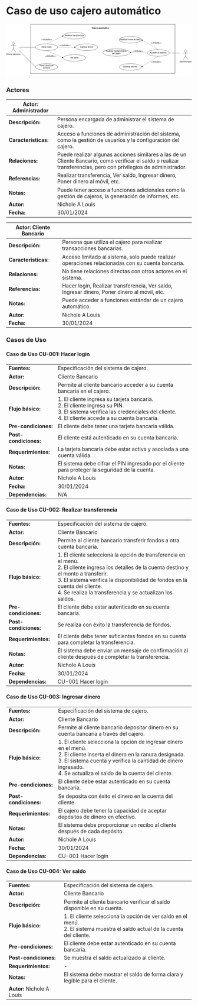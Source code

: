 # Caso de uso cajero automático

![Diagrama](https://github.com/nicholelouis/ETS/blob/main/img/gestion_de_un_cajero.png?raw=true)

### Actores

| Actor: Administrador                   |                                 |
| -------------------------------------- | ------------------------------- |
| **Descripción:**                       | Persona encargada de administrar el sistema de cajero. |
| **Características:**                   | Acceso a funciones de administración del sistema, como la gestión de usuarios y la configuración del cajero. |
| **Relaciones:**                        | Puede realizar algunas acciones similares a las de un Cliente Bancario, como verificar el saldo o realizar transferencias, pero con privilegios de administrador. |
| **Referencias:**                       | Realizar transferencia, Ver saldo, Ingresar dinero, Poner dinero al móvil, etc. |
| **Notas:**                             | Puede tener acceso a funciones adicionales como la gestión de cajeros, la generación de informes, etc. |
| **Autor:**                             | Nichole A Louis                  |
| **Fecha:**                             | 30/01/2024                        |

| Actor: Cliente Bancario                |                                 |
| -------------------------------------- | ------------------------------- |
| **Descripción:**                       | Persona que utiliza el cajero para realizar transacciones bancarias. |
| **Características:**                   | Acceso limitado al sistema, solo puede realizar operaciones relacionadas con su cuenta bancaria. |
| **Relaciones:**                        | No tiene relaciones directas con otros actores en el sistema. |
| **Referencias:**                       | Hacer login, Realizar transferencia, Ver saldo, Ingresar dinero, Poner dinero al móvil, etc. |
| **Notas:**                             | Puede acceder a funciones estándar de un cajero automático. |
| **Autor:**                             | Nichole A Louis                  |
| **Fecha:**                             | 30/01/2024                        |

### Casos de Uso

#### Caso de Uso CU-001: Hacer login

|                                  |                                 |
| -------------------------------- | ------------------------------- |
| **Fuentes:**                     | Especificación del sistema de cajero. |
| **Actor:**                       | Cliente Bancario                |
| **Descripción:**                 | Permite al cliente bancario acceder a su cuenta bancaria en el cajero. |
| **Flujo básico:**                | 1. El cliente ingresa su tarjeta bancaria. <br> 2. El cliente ingresa su PIN. <br> 3. El sistema verifica las credenciales del cliente. <br> 4. El cliente accede a su cuenta bancaria. |
| **Pre-condiciones:**             | El cliente debe tener una tarjeta bancaria válida. |
| **Post-condiciones:**            | El cliente está autenticado en su cuenta bancaria. |
| **Requerimientos:**              | La tarjeta bancaria debe estar activa y asociada a una cuenta válida. |
| **Notas:**                       | El sistema debe cifrar el PIN ingresado por el cliente para proteger la seguridad de la cuenta. |
| **Autor:**                       | Nichole A Louis                  |
| **Fecha:**                       | 30/01/2024                        |
| **Dependencias:**                | N/A                             |

#### Caso de Uso CU-002: Realizar transferencia

|                                  |                                 |
| -------------------------------- | ------------------------------- |
| **Fuentes:**                     | Especificación del sistema de cajero. |
| **Actor:**                       | Cliente Bancario                |
| **Descripción:**                 | Permite al cliente bancario transferir fondos a otra cuenta bancaria. |
| **Flujo básico:**                | 1. El cliente selecciona la opción de transferencia en el menú. <br> 2. El cliente ingresa los detalles de la cuenta destino y el monto a transferir. <br> 3. El sistema verifica la disponibilidad de fondos en la cuenta del cliente. <br> 4. Se realiza la transferencia y se actualizan los saldos. |
| **Pre-condiciones:**             | El cliente debe estar autenticado en su cuenta bancaria. |
| **Post-condiciones:**            | Se realiza con éxito la transferencia de fondos. |
| **Requerimientos:**              | El cliente debe tener suficientes fondos en su cuenta para completar la transferencia. |
| **Notas:**                       | El sistema debe enviar un mensaje de confirmación al cliente después de completar la transferencia. |
| **Autor:**                       | Nichole A Louis                  |
| **Fecha:**                       | 30/01/2024                        |
| **Dependencias:**                | CU-001 Hacer login               |

#### Caso de Uso CU-003: Ingresar dinero

|                                  |                                 |
| -------------------------------- | ------------------------------- |
| **Fuentes:**                     | Especificación del sistema de cajero. |
| **Actor:**                       | Cliente Bancario                |
| **Descripción:**                 | Permite al cliente bancario depositar dinero en su cuenta bancaria a través del cajero. |
| **Flujo básico:**                | 1. El cliente selecciona la opción de ingresar dinero en el menú. <br> 2. El cliente inserta el dinero en la ranura designada. <br> 3. El sistema cuenta y verifica la cantidad de dinero ingresado. <br> 4. Se actualiza el saldo de la cuenta del cliente. |
| **Pre-condiciones:**             | El cliente debe estar autenticado en su cuenta bancaria. |
| **Post-condiciones:**            | Se deposita con éxito el dinero en la cuenta del cliente. |
| **Requerimientos:**              | El cajero debe tener la capacidad de aceptar depósitos de dinero en efectivo. |
| **Notas:**                       | El sistema debe proporcionar un recibo al cliente después de cada depósito. |
| **Autor:**                       | Nichole A Louis                  |
| **Fecha:**                       | 30/01/2024                        |
| **Dependencias:**                | CU-001 Hacer login               |

#### Caso de Uso CU-004: Ver saldo

|                                  |                                 |
| -------------------------------- | ------------------------------- |
| **Fuentes:**                     | Especificación del sistema de cajero. |
| **Actor:**                       | Cliente Bancario                |
| **Descripción:**                 | Permite al cliente bancario verificar el saldo disponible en su cuenta. |
| **Flujo básico:**                | 1. El cliente selecciona la opción de ver saldo en el menú. <br> 2. El sistema muestra el saldo actual de la cuenta del cliente. |
| **Pre-condiciones:**             | El cliente debe estar autenticado en su cuenta bancaria. |
| **Post-condiciones:**            | Se muestra el saldo actualizado al cliente. |
| **Requerimientos:**              | -                               |
| **Notas:**                       | El sistema debe mostrar el saldo de forma clara y legible para el cliente. |
| **Autor:** Nichole A Louis


